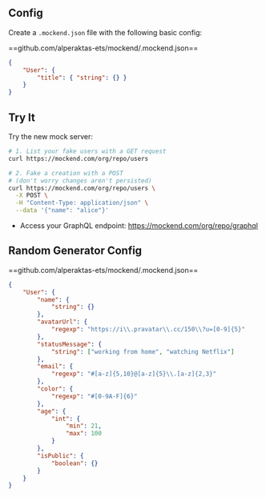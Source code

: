 <!-- @format -->

## Config

Create a `.mockend.json` file with the following basic config:

==github.com/alperaktas-ets/mockend/.mockend.json==

```json
{
	"User": {
		"title": { "string": {} }
	}
}
```

## Try It

Try the new mock server:

```bash
# 1. List your fake users with a GET request
curl https://mockend.com/org/repo/users

# 2. Fake a creation with a POST
# (don't worry changes aren't persisted)
curl https://mockend.com/org/repo/users \
  -X POST \
  -H "Content-Type: application/json" \
  --data '{"name": "alice"}'
```

- Access your GraphQL endpoint: https://mockend.com/org/repo/graphql

## Random Generator Config

==github.com/alperaktas-ets/mockend/.mockend.json==

```json
{
	"User": {
		"name": {
			"string": {}
		},
		"avatarUrl": {
			"regexp": "https://i\\.pravatar\\.cc/150\\?u=[0-9]{5}"
		},
		"statusMessage": {
			"string": ["working from home", "watching Netflix"]
		},
		"email": {
			"regexp": "#[a-z]{5,10}@[a-z]{5}\\.[a-z]{2,3}"
		},
		"color": {
			"regexp": "#[0-9A-F]{6}"
		},
		"age": {
			"int": {
				"min": 21,
				"max": 100
			}
		},
		"isPublic": {
			"boolean": {}
		}
	}
}
```
